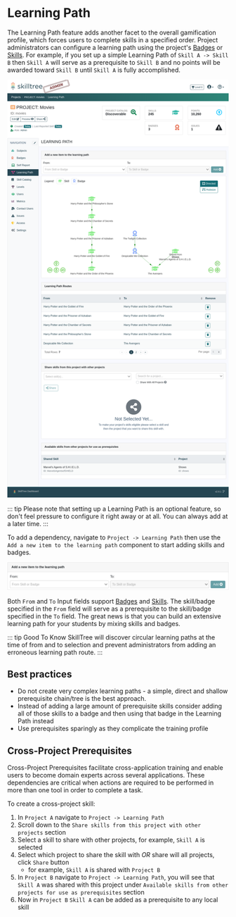 # Learning Path

The Learning Path feature adds another facet to the overall gamification profile, which forces users to complete skills in a specified order.
Project administrators can configure a learning path using the project's [Badges](/dashboard/user-guide/badges.html) or [Skills](/dashboard/user-guide/skills.html). For example, 
if you set up a simple Learning Path of ``Skill A -> Skill B`` then ``Skill A`` will serve as a prerequisite to ``Skill B`` and no points will be awarded toward ``Skill B`` until ``Skill A`` is fully accomplished.   

![Project Learning Path](../../screenshots/admin/page-project-learning-path.png)

::: tip
Please note that setting up a Learning Path is an optional feature, so don't feel pressure to configure it right away or at all.
You can always add at a later time. 
::: 

To add a dependency, navigate to ``Project -> Learning Path`` then use the `Add a new item to the learning path` component 
to start adding skills and badges. 

![Add Learning Path Route](../../screenshots/admin/component-manage-learning-path.png)

Both `From` and `To` Input fields support [Badges](/dashboard/user-guide/badges.html) and [Skills](/dashboard/user-guide/skills.html). 
The skill/badge specified in the `From` field will serve as a prerequisite to the skill/badge specified in the `To` field. 
The great news is that you can build an extensive learning path for your students by mixing skills and badges.  

::: tip Good To Know
SkillTree will discover circular learning paths at the time of from and to selection and prevent administrators from adding an 
erroneous learning path route. 
::: 

## Best practices
- Do not create very complex learning paths - a simple, direct and shallow prerequisite chain/tree is the best approach. 
- Instead of adding a large amount of prerequisite skills consider adding all of those skills to a badge and then using that badge in the Learning Path instead 
- Use prerequisites sparingly as they complicate the training profile


## Cross-Project Prerequisites

Cross-Project Prerequisites facilitate cross-application training and enable users to become domain experts across several applications. 
These dependencies are critical when actions are required to be performed in more than one tool in order to complete a task.                                        

To create a cross-project skill:
1. In ``Project A`` navigate to ``Project -> Learning Path``
2. Scroll down to the ``Share skills from this project with other projects`` section
3. Select a skill to share with other projects, for example, ``Skill A`` is selected
4. Select which project to share the skill with *OR* share will all projects, click ``Share`` button
   - for example, ``Skill A`` is shared with ``Project B``
5. In ``Project B`` navigate to ``Project -> Learning Path``, you will see that ``Skill A`` was shared with this project under ``Available skills from other projects for use as prerequisites`` section
6. Now in ``Project B`` ``Skill A`` can be added as a prerequisite to any local skill
   
  


